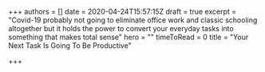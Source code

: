 +++
authors = []
date = 2020-04-24T15:57:15Z
draft = true
excerpt = "Covid-19 probably not going to eliminate office work and classic schooling altogether but it holds the power to convert your everyday tasks into something that makes total sense"
hero = ""
timeToRead = 0
title = "Your Next Task Is Going To Be Productive"

+++
